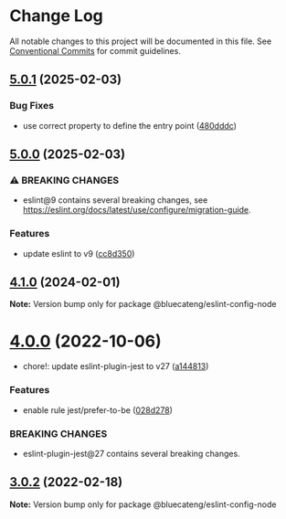 # Change Log

All notable changes to this project will be documented in this file.
See [Conventional Commits](https://conventionalcommits.org) for commit guidelines.

## [5.0.1](https://github.com/bluecatengineering/eslint-packages/compare/v5.0.0...v5.0.1) (2025-02-03)

### Bug Fixes

- use correct property to define the entry point ([480dddc](https://github.com/bluecatengineering/eslint-packages/commit/480dddc06b627bff1ba42597d81978721cdfc1a0))

## [5.0.0](https://github.com/bluecatengineering/eslint-packages/compare/v4.1.0...v5.0.0) (2025-02-03)

### ⚠ BREAKING CHANGES

- eslint@9 contains several breaking changes,
  see https://eslint.org/docs/latest/use/configure/migration-guide.

### Features

- update eslint to v9 ([cc8d350](https://github.com/bluecatengineering/eslint-packages/commit/cc8d350ac06e7bde5fc3455a7e1aab364e890295))

## [4.1.0](https://github.com/bluecatengineering/eslint-packages/compare/v4.0.0...v4.1.0) (2024-02-01)

**Note:** Version bump only for package @bluecateng/eslint-config-node

# [4.0.0](https://github.com/bluecatengineering/eslint-packages/compare/v3.0.2...v4.0.0) (2022-10-06)

- chore!: update eslint-plugin-jest to v27 ([a144813](https://github.com/bluecatengineering/eslint-packages/commit/a1448135e45c055ef97245008741650a78d7a5fd))

### Features

- enable rule jest/prefer-to-be ([028d278](https://github.com/bluecatengineering/eslint-packages/commit/028d278a0aa4fb3c7170a03aeb7a89aa428771cf))

### BREAKING CHANGES

- eslint-plugin-jest@27 contains several breaking changes.

## [3.0.2](https://github.com/bluecatengineering/eslint-packages/compare/v3.0.1...v3.0.2) (2022-02-18)

**Note:** Version bump only for package @bluecateng/eslint-config-node
